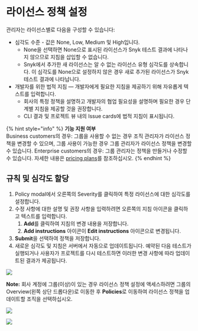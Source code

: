 # 라이선스 정책 설정

관리자는 라이선스별로 다음을 구성할 수 있습니다:

* 심각도 수준 - 값은 None, Low, Medium 및 High입니다.
  * None을 선택하면 None으로 표시된 라이선스가 Snyk 테스트 결과에 나타나지 않으므로 지침을 삽입할 수 없습니다.
  * Snyk에서 추가한 새 라이선스는 알 수 없는 라이선스 유형 심각도를 상속합니다. 이 심각도를 None으로 설정하지 않은 경우 새로 추가된 라이선스가 Snyk 테스트 결과에 나타납니다.
* 개발자를 위한 법적 지침 — 개발자에게 필요한 지침을 제공하기 위해 자유롭게 텍스트를 입력합니다.
  * 회사의 특정 정책을 설명하고 개발자의 협업 필요성을 설명하며 필요한 경우 단계별 지침을 제공할 것을 권장합니다.
  * CLI 결과 및 프로젝트 뷰 내의 Issue cards에 법적 지침이 표시됩니다.

{% hint style="info" %}
**기능 지원 여부**\
Business customers의 경우: 그룹을 사용할 수 없는 경우 조직 관리자가 라이선스 정책을 변경할 수 있으며, 그룹 사용이 가능한 경우 그룹 관리자가 라이선스 정책을 변경할 수 있습니다. Enterprise customers의 경우: 그룹 관리자는 정책을 만들거나 수정할 수 있습니다. 자세한 내용은 [pricing plans](https://snyk.io/plans/)를 참조하십시오.
{% endhint %}

## 규칙 및 심각도 할당

1. Policy modal에서 오른쪽의 Severity를 클릭하여 특정 라이선스에 대한 심각도를 설정합니다.
2. 수정 사항에 대한 설명 및 권장 사항을 입력하려면 오른쪽의 지침 아이콘을 클릭하고 텍스트를 입력합니다.
   1. **Add**를 클릭하여 지침의 변경 내용을 저장합니다.
   2. **Add instructions** 아이콘이 **Edit instructions** 아이콘으로 변경됩니다.
3. **Submit**을 선택하여 정책을 저장합니다.
4. 새로운 심각도 및 지침은 서버에서 자동으로 업데이트됩니다. 예약된 다음 테스트가 실행되거나 사용자가 프로젝트를 다시 테스트하면 이러한 변경 사항에 따라 업데이트된 결과가 제공됩니다.

![](../../../.gitbook/assets/screenshot\_2020-08-21\_at\_11.58.10\_am.png)

**Note:** 회사 계정에 그룹(이상)이 있는 경우 라이선스 정책 설정에 액세스하려면 그룹의 Overview(왼쪽 상단 드롭다운)로 이동한 후 **Policies**로 이동하여 라이선스 정책을 업데이트할 조직을 선택하십시오.

![](../../../.gitbook/assets/mceclip0-1-.png)

![](../../../.gitbook/assets/mceclip0.png)

